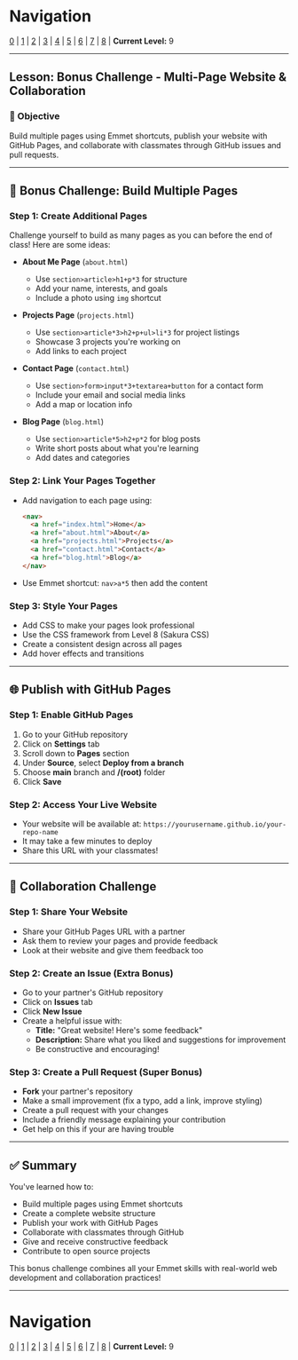 # Navigation
[0](./emmet-intro-lv0.md) | [1](./emmet-intro-lv1.md) | [2](./emmet-intro-lv2.md) | [3](./emmet-intro-lv3.md) | [4](./emmet-intro-lv4.md) | [5](./emmet-intro-lv5.md) | [6](./emmet-intro-lv6.md) | [7](./emmet-intro-lv7.md) | [8](./emmet-intro-lv8.md) | **Current Level:** 9

---

## Lesson: Bonus Challenge - Multi-Page Website & Collaboration

### 🎯 Objective

Build multiple pages using Emmet shortcuts, publish your website with GitHub Pages, and collaborate with classmates through GitHub issues and pull requests.

---

## 🚀 **Bonus Challenge: Build Multiple Pages**

### **Step 1: Create Additional Pages**

Challenge yourself to build as many pages as you can before the end of class! Here are some ideas:

* **About Me Page** (`about.html`)
  * Use `section>article>h1+p*3` for structure
  * Add your name, interests, and goals
  * Include a photo using `img` shortcut

* **Projects Page** (`projects.html`)
  * Use `section>article*3>h2+p+ul>li*3` for project listings
  * Showcase 3 projects you're working on
  * Add links to each project

* **Contact Page** (`contact.html`)
  * Use `section>form>input*3+textarea+button` for a contact form
  * Include your email and social media links
  * Add a map or location info

* **Blog Page** (`blog.html`)
  * Use `section>article*5>h2+p*2` for blog posts
  * Write short posts about what you're learning
  * Add dates and categories

### **Step 2: Link Your Pages Together**

* Add navigation to each page using:
  ```html
  <nav>
    <a href="index.html">Home</a>
    <a href="about.html">About</a>
    <a href="projects.html">Projects</a>
    <a href="contact.html">Contact</a>
    <a href="blog.html">Blog</a>
  </nav>
  ```

* Use Emmet shortcut: `nav>a*5` then add the content

### **Step 3: Style Your Pages**

* Add CSS to make your pages look professional
* Use the CSS framework from Level 8 (Sakura CSS)
* Create a consistent design across all pages
* Add hover effects and transitions

---

## 🌐 **Publish with GitHub Pages**

### **Step 1: Enable GitHub Pages**

1. Go to your GitHub repository
2. Click on **Settings** tab
3. Scroll down to **Pages** section
4. Under **Source**, select **Deploy from a branch**
5. Choose **main** branch and **/(root)** folder
6. Click **Save**

### **Step 2: Access Your Live Website**

* Your website will be available at: `https://yourusername.github.io/your-repo-name`
* It may take a few minutes to deploy
* Share this URL with your classmates!

---

## 👥 **Collaboration Challenge**

### **Step 1: Share Your Website**

* Share your GitHub Pages URL with a partner
* Ask them to review your pages and provide feedback
* Look at their website and give them feedback too

### **Step 2: Create an Issue (Extra Bonus)**

* Go to your partner's GitHub repository
* Click on **Issues** tab
* Click **New Issue**
* Create a helpful issue with:
  * **Title:** "Great website! Here's some feedback"
  * **Description:** Share what you liked and suggestions for improvement
  * Be constructive and encouraging!

### **Step 3: Create a Pull Request (Super Bonus)**

* **Fork** your partner's repository
* Make a small improvement (fix a typo, add a link, improve styling)
* Create a pull request with your changes
* Include a friendly message explaining your contribution
* Get help on this if your are having trouble

---

## ✅ **Summary**

You've learned how to:
* Build multiple pages using Emmet shortcuts
* Create a complete website structure
* Publish your work with GitHub Pages
* Collaborate with classmates through GitHub
* Give and receive constructive feedback
* Contribute to open source projects

This bonus challenge combines all your Emmet skills with real-world web development and collaboration practices!

---

# Navigation
[0](./emmet-intro-lv0.md) | [1](./emmet-intro-lv1.md) | [2](./emmet-intro-lv2.md) | [3](./emmet-intro-lv3.md) | [4](./emmet-intro-lv4.md) | [5](./emmet-intro-lv5.md) | [6](./emmet-intro-lv6.md) | [7](./emmet-intro-lv7.md) | [8](./emmet-intro-lv8.md) | **Current Level:** 9 